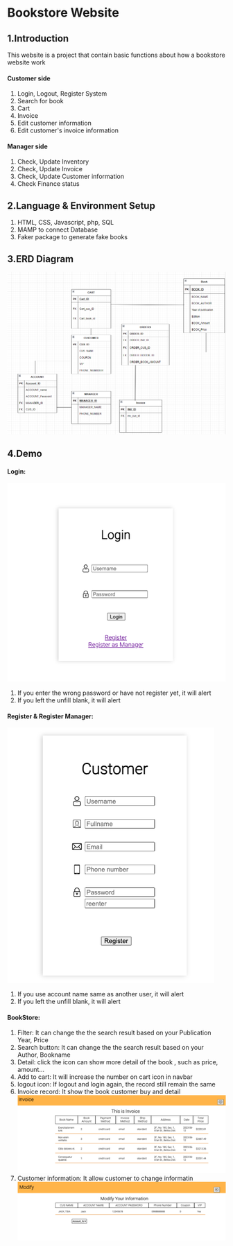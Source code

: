 # Bookstore Website
## 1.Introduction
This website is a project that contain basic functions about how a bookstore website work

#### Customer side 
 1. Login, Logout, Register System
 2. Search for book
 3. Cart
 4. Invoice
 5. Edit customer information
 6. Edit customer's invoice information

#### Manager side
 1. Check, Update Inventory
 2. Check, Update Invoice
 3. Check, Update Customer information
 4. Check Finance status

## 2.Language & Environment Setup
 1. HTML, CSS, Javascript, php, SQL
 2. MAMP to connect Database
 3. Faker package to generate fake books

## 3.ERD Diagram
![ERD Diagram](demo_img/ERD.png)

## 4.Demo
#### Login:
![Login](demo_img/login.png)
 1. If you enter the wrong password or have not register yet, it will alert
 2. If you left the unfill blank, it will alert
#### Register & Register Manager:
![Login](demo_img/register.png)
 1. If you use account name same as another user, it will alert
 2. If you left the unfill blank, it will alert
#### BookStore:
 1. Filter: It can change the the search result based on your Publication Year, Price
 2. Search button: It can change the the search result based on your Author, Bookname
 3. Detail: click the icon can show more detail of the book , such as price, amount...
 4. Add to cart: It will increase the number on cart icon in navbar
 5. logout icon: If logout and login again, the record still remain the same
 6. Invoice record: It show the book customer buy and detail
    ![Customer Invoice](demo_img/cus_invoice.png)
 7. Customer information: It allow customer to change informatin
    ![Customer Information](demo_img/cus_info.png)

    



